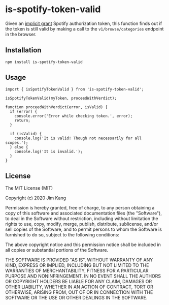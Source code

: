 is-spotify-token-valid
==================

Given an [implicit grant](https://developer.spotify.com/documentation/general/guides/authorization-guide/#implicit-grant-flow) Spotify authorization token, this function finds out if the token is still valid by making a call to the `v1/browse/categories` endpoint in the browser.

Installation
------------

    npm install is-spotify-token-valid

Usage
-----

    import { isSpotifyTokenValid } from 'is-spotify-token-valid';

    isSpotifyTokenValid(myToken, proceedWithVerdict);

    function proceedWithVerdict(error, isValid) {
      if (error) {
        console.error('Error while checking token.', error);
        return;
      }

      if (isValid) {
        console.log('It is valid! Though not necessarily for all scopes.');
      } else {
        console.log('It is invalid.');
      }
    }

License
-------

The MIT License (MIT)

Copyright (c) 2020 Jim Kang

Permission is hereby granted, free of charge, to any person obtaining a copy
of this software and associated documentation files (the "Software"), to deal
in the Software without restriction, including without limitation the rights
to use, copy, modify, merge, publish, distribute, sublicense, and/or sell
copies of the Software, and to permit persons to whom the Software is
furnished to do so, subject to the following conditions:

The above copyright notice and this permission notice shall be included in
all copies or substantial portions of the Software.

THE SOFTWARE IS PROVIDED "AS IS", WITHOUT WARRANTY OF ANY KIND, EXPRESS OR
IMPLIED, INCLUDING BUT NOT LIMITED TO THE WARRANTIES OF MERCHANTABILITY,
FITNESS FOR A PARTICULAR PURPOSE AND NONINFRINGEMENT. IN NO EVENT SHALL THE
AUTHORS OR COPYRIGHT HOLDERS BE LIABLE FOR ANY CLAIM, DAMAGES OR OTHER
LIABILITY, WHETHER IN AN ACTION OF CONTRACT, TORT OR OTHERWISE, ARISING FROM,
OUT OF OR IN CONNECTION WITH THE SOFTWARE OR THE USE OR OTHER DEALINGS IN
THE SOFTWARE.

